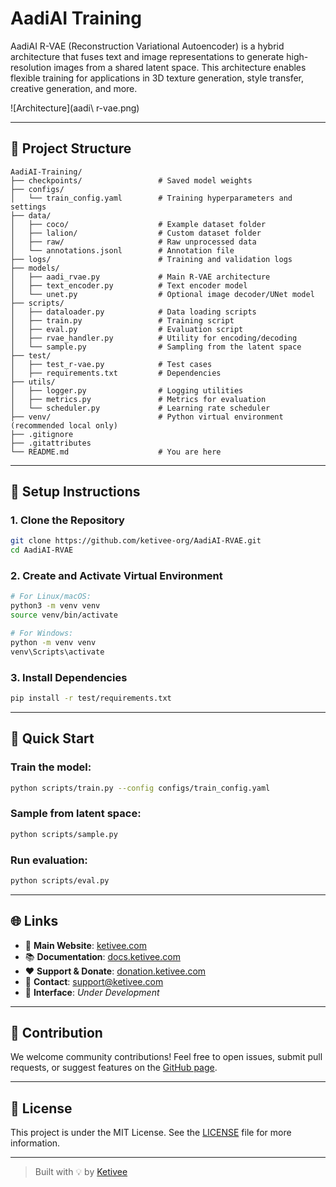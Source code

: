 # AadiAI Training

AadiAI R-VAE (Reconstruction Variational Autoencoder) is a hybrid architecture that fuses text and image representations to generate high-resolution images from a shared latent space. This architecture enables flexible training for applications in 3D texture generation, style transfer, creative generation, and more.

![Architecture](aadi\ r-vae.png)

---

## 📁 Project Structure

```
AadiAI-Training/
├── checkpoints/                 # Saved model weights
├── configs/
│   └── train_config.yaml        # Training hyperparameters and settings
├── data/
│   ├── coco/                    # Example dataset folder
│   ├── lalion/                  # Custom dataset folder
│   ├── raw/                     # Raw unprocessed data
│   └── annotations.jsonl        # Annotation file
├── logs/                        # Training and validation logs
├── models/
│   ├── aadi_rvae.py             # Main R-VAE architecture
│   ├── text_encoder.py          # Text encoder model
│   └── unet.py                  # Optional image decoder/UNet model
├── scripts/
│   ├── dataloader.py            # Data loading scripts
│   ├── train.py                 # Training script
│   ├── eval.py                  # Evaluation script
│   ├── rvae_handler.py          # Utility for encoding/decoding
│   └── sample.py                # Sampling from the latent space
├── test/
│   ├── test_r-vae.py            # Test cases
│   ├── requirements.txt         # Dependencies
├── utils/
│   ├── logger.py                # Logging utilities
│   ├── metrics.py               # Metrics for evaluation
│   └── scheduler.py             # Learning rate scheduler
├── venv/                        # Python virtual environment (recommended local only)
├── .gitignore
├── .gitattributes
└── README.md                    # You are here
```

---

## 🧪 Setup Instructions

### 1. Clone the Repository
```bash
git clone https://github.com/ketivee-org/AadiAI-RVAE.git
cd AadiAI-RVAE
```

### 2. Create and Activate Virtual Environment
```bash
# For Linux/macOS:
python3 -m venv venv
source venv/bin/activate

# For Windows:
python -m venv venv
venv\Scripts\activate
```

### 3. Install Dependencies
```bash
pip install -r test/requirements.txt
```

---

## 🚀 Quick Start

### Train the model:
```bash
python scripts/train.py --config configs/train_config.yaml
```

### Sample from latent space:
```bash
python scripts/sample.py
```

### Run evaluation:
```bash
python scripts/eval.py
```

---

## 🌐 Links

- 🔗 **Main Website**: [ketivee.com](https://ketivee.com)  
- 📚 **Documentation**: [docs.ketivee.com](https://docs.ketivee.com)  
- ❤️ **Support & Donate**: [donation.ketivee.com](https://donation.ketivee.com)  
- 💌 **Contact**: [support@ketivee.com](mailto:support@ketivee.com)  
- 🧪 **Interface**: _Under Development_

---

## 🧠 Contribution

We welcome community contributions! Feel free to open issues, submit pull requests, or suggest features on the [GitHub page](https://github.com/ketivee-org/AadiAI-RVAE).

---

## 📜 License

This project is under the MIT License. See the [LICENSE](LICENSE) file for more information.

---

> Built with 💡 by [Ketivee](https://ketivee.com)
